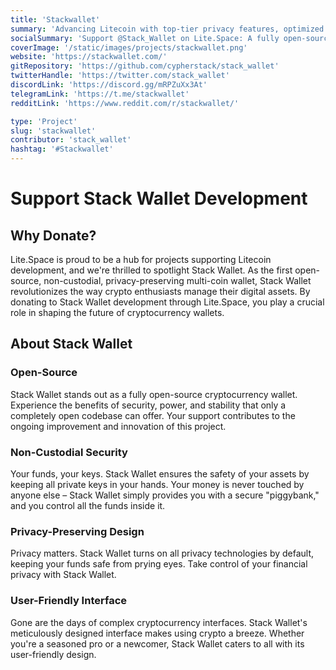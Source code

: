 ```yaml
---
title: 'Stackwallet'
summary: 'Advancing Litecoin with top-tier privacy features, optimized coin control for ordinals, and a commitment to user-friendly experiences. '
socialSummary: 'Support @Stack_Wallet on Lite.Space: A fully open-source multi-coin wallet revolutionizing the Litecoin experience. Advancing Litecoin with top-tier privacy features, optimized coin control for ordinals, and a commitment to user-friendly experiences. #LTCDev'
coverImage: '/static/images/projects/stackwallet.png'
website: 'https://stackwallet.com/'
gitRepository: 'https://github.com/cypherstack/stack_wallet'
twitterHandle: 'https://twitter.com/stack_wallet'
discordLink: 'https://discord.gg/mRPZuXx3At'
telegramLink: 'https://t.me/stackwallet'
redditLink: 'https://www.reddit.com/r/stackwallet/'

type: 'Project'
slug: 'stackwallet'
contributor: 'stack_wallet'
hashtag: '#Stackwallet'
---
```


# Support Stack Wallet Development

## Why Donate?

Lite.Space is proud to be a hub for projects supporting Litecoin development, and we're thrilled to spotlight Stack Wallet. As the first open-source, non-custodial, privacy-preserving multi-coin wallet, Stack Wallet revolutionizes the way crypto enthusiasts manage their digital assets. By donating to Stack Wallet development through Lite.Space, you play a crucial role in shaping the future of cryptocurrency wallets.

## About Stack Wallet

### Open-Source

Stack Wallet stands out as a fully open-source cryptocurrency wallet. Experience the benefits of security, power, and stability that only a completely open codebase can offer. Your support contributes to the ongoing improvement and innovation of this project.

### Non-Custodial Security

Your funds, your keys. Stack Wallet ensures the safety of your assets by keeping all private keys in your hands. Your money is never touched by anyone else – Stack Wallet simply provides you with a secure "piggybank," and you control all the funds inside it.

### Privacy-Preserving Design

Privacy matters. Stack Wallet turns on all privacy technologies by default, keeping your funds safe from prying eyes. Take control of your financial privacy with Stack Wallet.

### User-Friendly Interface

Gone are the days of complex cryptocurrency interfaces. Stack Wallet's meticulously designed interface makes using crypto a breeze. Whether you're a seasoned pro or a newcomer, Stack Wallet caters to all with its user-friendly design.
